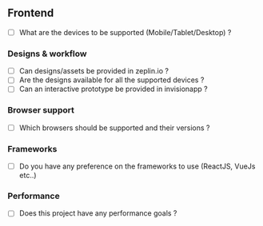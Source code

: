 ## Frontend

- [ ] What are the devices to be supported (Mobile/Tablet/Desktop) ?

### Designs & workflow
- [ ] Can designs/assets be provided in zeplin.io ?
- [ ] Are the designs available for all the supported devices ?
- [ ] Can an interactive prototype be provided in invisionapp ?

### Browser support
- [ ] Which browsers should be supported and their versions ?

### Frameworks
- [ ] Do you have any preference on the frameworks to use (ReactJS, VueJs etc..)

### Performance
- [ ] Does this project have any performance goals ?
